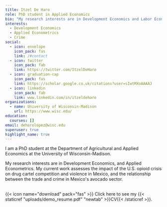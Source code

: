 ```yaml
---
title: Itzel De Haro
role: PhD student in Applied Economics
bio: "My research interests are in Development Economics and Labor Economics.  "
interests:
  - Development Economics
  - Applied Econometrics
  - Crime
social:
  - icon: envelope
    icon_pack: fas
    link: /#contact
  - icon: twitter
    icon_pack: fab
    link: https://twitter.com/ItzelDeHaro
  - icon: graduation-cap
    icon_pack: fas
    link: https://scholar.google.co.uk/citations?user=sIwtMXoAAAAJ
  - icon: linkedin
    icon_pack: fab
    link: www.linkedin.com/in/itzeldeharo
organizations:
  - name: University of Wisconsin-Madison
    url: https://www.wisc.edu/
education:
  courses: []
email: deharolopez@wisc.edu
superuser: true
highlight_name: true
---
```

I am a PhD student at the Department of Agricultural and Applied Economics at the University of Wisconsin-Madison. 

My research interests are in Development Economics, and Applied Econometrics. My current work assesses the impact of the U.S. opioid crisis on drug cartel competition and violence in Mexico, and the relationship between the trade and crime in Mexico's avocado sector. 

\
{{< icon name="download" pack="fas" >}} Click here to see my {{< staticref "uploads/demo_resume.pdf" "newtab" >}}CV{{< /staticref >}}.